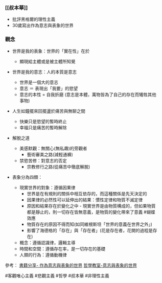 
### [[叔本華]]
- 批評黑格爾的理性主義
- 30歲寫出作為意志與表象的世界

### 觀念
- 世界是我的表象：世界的「實在性」在於
	- 顯現給主體或是被主體所知覺
- 世界是我的意志：人的本質是意志
	- 世界是一個大的意志
	- 意志 ＝ 表現出「我要」的慾望
	- 意志的本性 = 自我折磨 (意志是本體，萬物皆為了自己的存在而犧牲其他事物)
- 人生如鐘擺來回擺盪於痛苦與無聊之間
	- 快樂只是慾望的暫時終止
	- 幸福只是痛苦的暫時解除
- 解脫之道
	- 美感默觀：無關心(無私趣)的旁觀者
		- 藝術審美之路(減輕通褲)
	- 禁慾苦修：對意志的否定
		- 宗教修行之路(從痛苦中徹底解脫)


- 表象分為四類：
	- 現實世界的對象：遵循因果律
		- 世界是在有規則的關係中相互依存的，而這種關係是先天決定的
		- 因果律的必然性可以延伸出的結果：慣性定律和物質不滅定律
		- 原因和結果存在於變化之中 - 現實世界是由物質構成的，但如果物質都是靜止的，則一切存在皆無意義，是物質的變化帶來了意義 #蝴蝶效應
		- 物質存在的原因不得而知(如同維根斯坦「世界的意義在世界之外」)
		- 影響了海德格的「存在」與「存在者」(花是存在者，花開的過程是存在)
	- 概念：遵循認識律，邏輯主導
	- 時間和空間：遵循存在率，是一切存在的基礎
	- 人類的行為：遵循動機律


參考：
[書籍分享- 作為意志與表象的世界](https://www.youtube.com/watch?v=q8kzkxPCcLA)
[哲學教室-意志與表象的世界](https://www.youtube.com/watch?v=uz76kTu2JcM)

#客觀唯心主義 #悲觀主義 #哲學 #叔本華 #非理性主義